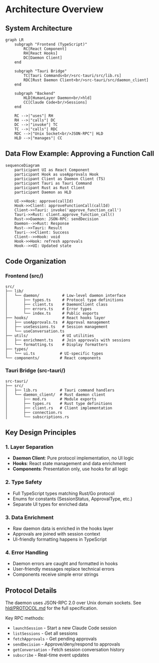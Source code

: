 # Architecture Overview

## System Architecture

```mermaid
graph LR
    subgraph "Frontend (TypeScript)"
        RC[React Component]
        RH[React Hooks]
        DC[Daemon Client]
    end
    
    subgraph "Tauri Bridge"
        TC[Tauri Commands<br/>src-tauri/src/lib.rs]
        RDC[Rust Daemon Client<br/>src-tauri/src/daemon_client]
    end
    
    subgraph "Backend"
        HLD[HumanLayer Daemon<br/>hld]
        CC[Claude Code<br/>Sessions]
    end
    
    RC -->|"uses"| RH
    RH -->|"calls"| DC
    DC -->|"invoke"| TC
    TC -->|"calls"| RDC
    RDC -->|"Unix Socket<br/>JSON-RPC"| HLD
    HLD -->|"manages"| CC
```

## Data Flow Example: Approving a Function Call

```mermaid
sequenceDiagram
    participant UI as React Component
    participant Hook as useApprovals Hook
    participant Client as Daemon Client (TS)
    participant Tauri as Tauri Command
    participant Rust as Rust Client
    participant Daemon as HLD
    
    UI->>Hook: approve(callId)
    Hook->>Client: approveFunctionCall(callId)
    Client->>Tauri: invoke('approve_function_call')
    Tauri->>Rust: client.approve_function_call()
    Rust->>Daemon: JSON-RPC: sendDecision
    Daemon-->>Rust: Response
    Rust-->>Tauri: Result
    Tauri-->>Client: Success
    Client-->>Hook: void
    Hook->>Hook: refresh approvals
    Hook-->>UI: Updated state
```

## Code Organization

### Frontend (src/)
```
src/
├── lib/
│   └── daemon/          # Low-level daemon interface
│       ├── types.ts     # Protocol type definitions
│       ├── client.ts    # DaemonClient class
│       ├── errors.ts    # Error types
│       └── index.ts     # Public exports
├── hooks/               # React hooks layer
│   ├── useApprovals.ts  # Approval management
│   ├── useSessions.ts   # Session management
│   └── useConversation.ts
├── utils/               # UI utilities
│   ├── enrichment.ts    # Join approvals with sessions
│   └── formatting.ts    # Display formatters
├── types/
│   └── ui.ts           # UI-specific types
└── components/         # React components
```

### Tauri Bridge (src-tauri/)
```
src-tauri/
├── src/
│   ├── lib.rs          # Tauri command handlers
│   └── daemon_client/  # Rust daemon client
│       ├── mod.rs      # Module exports
│       ├── types.rs    # Rust type definitions
│       ├── client.rs   # Client implementation
│       ├── connection.rs
│       └── subscriptions.rs
```

## Key Design Principles

### 1. Layer Separation
- **Daemon Client**: Pure protocol implementation, no UI logic
- **Hooks**: React state management and data enrichment
- **Components**: Presentation only, use hooks for all logic

### 2. Type Safety
- Full TypeScript types matching Rust/Go protocol
- Enums for constants (SessionStatus, ApprovalType, etc.)
- Separate UI types for enriched data

### 3. Data Enrichment
- Raw daemon data is enriched in the hooks layer
- Approvals are joined with session context
- UI-friendly formatting happens in TypeScript

### 4. Error Handling
- Daemon errors are caught and formatted in hooks
- User-friendly messages replace technical errors
- Components receive simple error strings

## Protocol Details

The daemon uses JSON-RPC 2.0 over Unix domain sockets. See [hld/PROTOCOL.md](../../hld/PROTOCOL.md) for the full specification.

Key RPC methods:
- `launchSession` - Start a new Claude Code session
- `listSessions` - Get all sessions
- `fetchApprovals` - Get pending approvals
- `sendDecision` - Approve/deny/respond to approvals
- `getConversation` - Fetch session conversation history
- `subscribe` - Real-time event updates